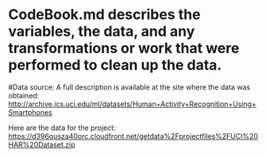 
# CodeBook.md describes the variables, the data, and any transformations or work that were performed to clean up the data.


#Data source:
A full description is available at the site where the data was obtained:
                http://archive.ics.uci.edu/ml/datasets/Human+Activity+Recognition+Using+Smartphones 

Here are the data for the project:
                https://d396qusza40orc.cloudfront.net/getdata%2Fprojectfiles%2FUCI%20HAR%20Dataset.zip 
